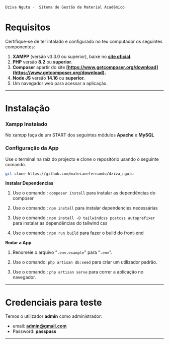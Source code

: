 ```bash
Dziva Ngutu -  Sitema de Gestão de Material Acadêmico  
```



# Requisitos

Certifique-se de ter intalado e configurado no teu computador os seguintes componentes:

1. **XAMPP** (versão v3.3.0 ou superior), baixe no **[site oficial](https://www.apachefriends.org/index.html)**.
2. **PHP** versão **8.2** ou **superior**.
3. **Composer** apartir do site **[https://www.getcomposer.org/download](https://www.getcomposer.org/download).**
4. **Node JS** versão **14.16** ou **superior.**
5. Um navegador web para acessar a aplicação.

---

# Instalação

### Xampp Instalado
No xampp faça de um START dos seguintes módulos **Apache** e **MySQL**

### Configuração da App

Use o terminal na raíz do projecto e clone o repositório usando o seguinte comando.
```bash
git clone https://github.com/maleianefernando/dziva_ngutu
```

**Instalar Dependencias**

1. Use o comando : <code>composer install</code> para instalar as dependências do composer

3. Use o comando : <code>npm install</code> para instalar dependencies necessárias

4. Use o comando :  ``` npm install -D tailwindcss postcss autoprefixer ``` para instalar as dependências do tailwind css

5. Use o comando :  ``` npm run build ``` para fazer o build do front-end

**Rodar a App**

1. Renomeie o arquivo "<code>.env.example</code>" para "``` .env ```".

2. Use o comando:  <code>php artisan db:seed</code> para criar um utilizador padrão.

3. Use o comando : <code>php artisan serve</code> para correr a aplicação no navegador.

---

# Credenciais para teste
Temos o utilizador **admin** como administrador:
- email: **admin@gmail.com**
- Password: **passpass**

---
